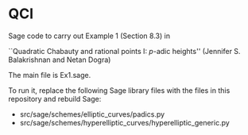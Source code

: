 # QCI

Sage code to carry out Example 1 (Section 8.3) in 

``Quadratic Chabauty and rational points I: $p$-adic heights'' (Jennifer S. Balakrishnan and Netan Dogra)

The main file is Ex1.sage. 

To run it, replace the following Sage library files with the files in this repository and rebuild Sage:
 * src/sage/schemes/elliptic_curves/padics.py
 * src/sage/schemes/hyperelliptic_curves/hyperelliptic_generic.py
